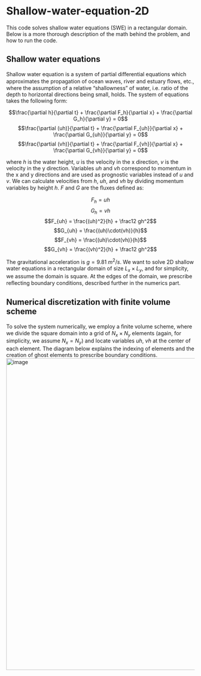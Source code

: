 # Shallow-water-equation-2D
This code solves shallow water equations (SWE) in a rectangular domain. Below is a more thorough description of the math behind the problem, and how to run the code.

## Shallow water equations
Shallow water equation is a system of partial diﬀerential equations which approximates the propagation of ocean waves, river and estuary ﬂows, etc., where the assumption of a relative “shallowness” of water, i.e. ratio of the depth to horizontal directions being small, holds. The system of equations takes the following form:

$$\frac{\partial h}{\partial t} + \frac{\partial F_h}{\partial x} + \frac{\partial G_h}{\partial y} = 0$$
$$\frac{\partial (uh)}{\partial t} + \frac{\partial F_{uh}}{\partial x} + \frac{\partial G_{uh}}{\partial y} = 0$$
$$\frac{\partial (vh)}{\partial t} + \frac{\partial F_{vh}}{\partial x} + \frac{\partial G_{vh}}{\partial y} = 0$$

where $h$ is the water height, $u$ is the velocity in the x direction, $v$ is the velocity in the y direction. Variables $uh$ and $vh$ correspond to momentum in the x and y directions and are used as prognostic variables instead of $u$ and $v$. We can calculate velocities from  $h$, $uh$, and $vh$ by dividing momentum variables by height $h$. $F$ and $G$ are the ﬂuxes deﬁned as:

$$F_{h} = uh$$
$$G_h = vh$$
$$F_{uh} = \frac{(uh)^2}{h} + \frac12 gh^2$$
$$G_{uh} = \frac{(uh)\cdot(vh)}{h}$$
$$F_{vh} = \frac{(uh)\cdot(vh)}{h}$$
$$G_{vh} = \frac{(vh)^2}{h} + \frac12 gh^2$$

The gravitational acceleration is $g = 9.81\ m^2/s$.
We want to solve 2D shallow water equations in a rectangular domain of size $L_x \times L_y$, and for simplicity, we assume the domain is square. At the edges of the domain, we prescribe reﬂecting boundary conditions, described further in the numerics part.

## Numerical discretization with finite volume scheme
To solve the system numerically, we employ a ﬁnite volume scheme, where we divide the square domain into a grid of $N_x \times N_y$ elements (again, for simplicity, we assume $N_x = N_y$) and locate variables $uh$, $vh$ at the center of each element. The diagram below explains the indexing of elements and the creation of ghost elements to prescribe boundary conditions.
<img width="832" alt="image" src="https://github.com/user-attachments/assets/b330a24a-294b-45f7-a33f-6380e2429045" />


